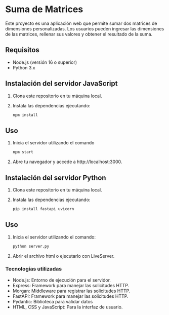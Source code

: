 # Suma de Matrices

Este proyecto es una aplicación web que permite sumar dos matrices de dimensiones personalizadas. Los usuarios pueden ingresar las dimensiones de las matrices, rellenar sus valores y obtener el resultado de la suma.

## Requisitos

- Node.js (versión 16 o superior)
- Python 3.x

## Instalación del servidor JavaScript

1. Clona este repositorio en tu máquina local.
2. Instala las dependencias ejecutando:

   ```bash
   npm install
   ```

## Uso

1. Inicia el servidor utilizando el comando

   ```bash
   npm start
   ```

2. Abre tu navegador y accede a http://localhost:3000.

## Instalación del servidor Python

1. Clona este repositorio en tu máquina local.
2. Instala las dependencias ejecutando:

   ```bash
   pip install fastapi uvicorn
   ```

## Uso

1. Inicia el servidor utilizando el comando:

   ```bash
   python server.py
   ```

2. Abrir el archivo html o ejecutarlo con LiveServer.

### Tecnologías utilizadas

- Node.js: Entorno de ejecución para el servidor.
- Express: Framework para manejar las solicitudes HTTP.
- Morgan: Middleware para registrar las solicitudes HTTP.
- FastAPI: Framework para manejar las solicitudes HTTP.
- Pydantic: Biblioteca para validar datos
- HTML, CSS y JavaScript: Para la interfaz de usuario.
